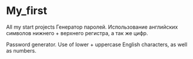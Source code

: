 # My_first
All my start projects
Генератор паролей. Использование английских символов нижнего + верхнего регистра, а так же цифр.

Password generator. Use of lower + uppercase English characters, as well as numbers.
